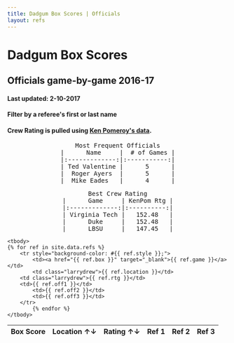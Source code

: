 ```yaml
---
title: Dadgum Box Scores | Officials
layout: refs
---
```


# Dadgum Box Scores 

## Officials game-by-game 2016-17

#### Last updated: 2-10-2017

#### Filter by a referee's first or last name

#### Crew Rating is pulled using [Ken Pomeroy's data](http://kenpom.com/officials.php). 


<pre style="text-align: center">
Most Frequent Officials
|      Name     |  # of Games |
|:-------------:|:-----------:|
| Ted Valentine |      5      |
|  Roger Ayers  |      5      |
|  Mike Eades   |      4      |
</pre>

<pre style="text-align: center">
Best Crew Rating
|      Game     | KenPom Rtg |
|:-------------:|:----------:|
| Virginia Tech |   152.48   |
|      Duke     |   152.48   |
|      LBSU     |   147.45   |
</pre>


<table id="example" class="display center" cellspacing="0" width="100%">
	<thead>
         <tr> 
           <th data-sortable="false">Box Score</th>
           <th class="larrydrew">Location ↑↓</th>
           <th class="larrydrew">Rating ↑↓</th>
           <th data-sortable="false">Ref 1</th>
           <th data-sortable="false">Ref 2</th>
           <th data-sortable="false">Ref 3</th>
         </tr>
     </thead>

    <tbody>
	{% for ref in site.data.refs %}
		<tr style="background-color: #{{ ref.style }};">
  			<td><a href="{{ ref.box }}" target="_blank">{{ ref.game }}</a></td>
  			<td class="larrydrew">{{ ref.location }}</td> 
        <td class="larrydrew">{{ ref.rtg }}</td> 
        <td>{{ ref.off1 }}</td> 
  			<td>{{ ref.off2 }}</td>
  			<td>{{ ref.off3 }}</td>
        </tr>
  			{% endfor %}
    </tbody>
</table>


